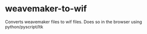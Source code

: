 # weavemaker-to-wif
Converts weavemaker files to wif files. Does so in the browser using python/pyscript/ltk
